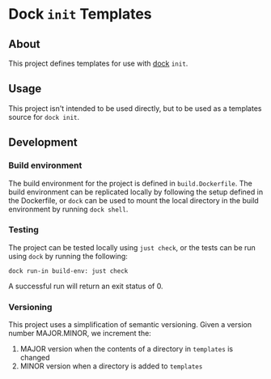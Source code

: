 Dock `init` Templates
=====================

About
-----

This project defines templates for use with
[dock](https://github.com/ezanmoto/dock) `init`.

Usage
-----

This project isn't intended to be used directly, but to be used as a templates
source for `dock init`.

Development
-----------

### Build environment

The build environment for the project is defined in `build.Dockerfile`. The
build environment can be replicated locally by following the setup defined in
the Dockerfile, or `dock` can be used to mount the local directory in the build
environment by running `dock shell`.

### Testing

The project can be tested locally using `just check`, or the tests can be run
using `dock` by running the following:

    dock run-in build-env: just check

A successful run will return an exit status of 0.

### Versioning

This project uses a simplification of semantic versioning. Given a version
number MAJOR.MINOR, we increment the:

1. MAJOR version when the contents of a directory in `templates` is changed
2. MINOR version when a directory is added to `templates`
